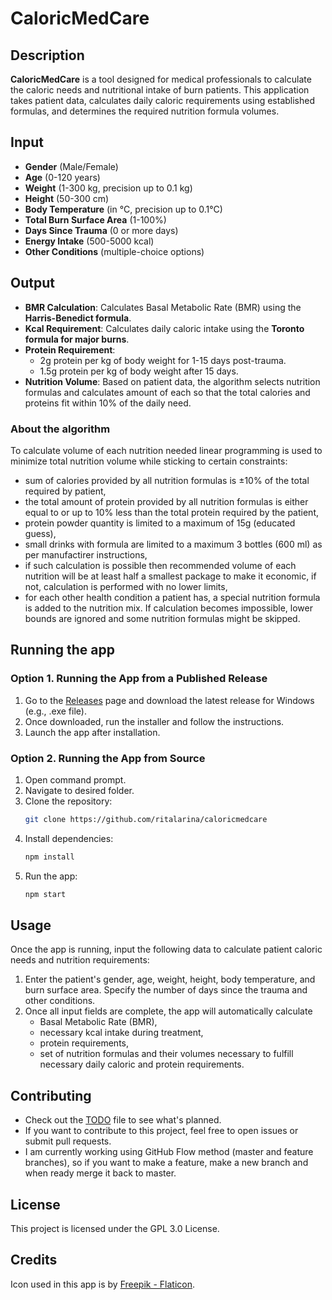 # CaloricMedCare

## Description
**CaloricMedCare** is a tool designed for medical professionals to calculate the caloric needs and nutritional intake of burn patients. This application takes patient data, calculates daily caloric requirements using established formulas, and determines the required nutrition formula volumes.

## Input
  - **Gender** (Male/Female)
  - **Age** (0-120 years)
  - **Weight** (1-300 kg, precision up to 0.1 kg)
  - **Height** (50-300 cm)
  - **Body Temperature** (in °C, precision up to 0.1°C)
  - **Total Burn Surface Area** (1-100%)
  - **Days Since Trauma** (0 or more days)
  - **Energy Intake** (500-5000 kcal)
  - **Other Conditions** (multiple-choice options)

## Output
- **BMR Calculation**: Calculates Basal Metabolic Rate (BMR) using the **Harris-Benedict formula**.
- **Kcal Requirement**: Calculates daily caloric intake using the **Toronto formula for major burns**.
- **Protein Requirement**:
  - 2g protein per kg of body weight for 1-15 days post-trauma.
  - 1.5g protein per kg of body weight after 15 days.
- **Nutrition Volume**: Based on patient data, the algorithm selects nutrition formulas and calculates amount of each so that the total calories and proteins fit within 10% of the daily need.

### About the algorithm
To calculate volume of each nutrition needed linear programming is used to minimize total nutrition volume while sticking to certain constraints:
- sum of calories provided by all nutrition formulas is &#177;10% of the total required by patient,
- the total amount of protein provided by all nutrition formulas is either equal to or up to 10% less than the total protein required by the patient,
- protein powder quantity is limited to a maximum of 15g (educated guess),
- small drinks with formula are limited to a maximum 3 bottles (600 ml) as per manufactirer instructions,
- if such calculation is possible then recommended volume of each nutrition will be at least half a smallest package to make it economic, if not, calculation is performed with no lower limits,
- for each other health condition a patient has, a special nutrition formula is added to the nutrition mix. If calculation becomes impossible, lower bounds are ignored and some nutrition formulas might be skipped.

## Running the app
### Option 1. Running the App from a Published Release
1. Go to the [Releases](https://github.com/ritalarina/caloricmedcare/releases) page and download the latest release for Windows (e.g., .exe file).
2. Once downloaded, run the installer and follow the instructions.
3. Launch the app after installation.

### Option 2. Running the App from Source
1. Open command prompt.
2. Navigate to desired folder.
3. Clone the repository:
   ```bash
   git clone https://github.com/ritalarina/caloricmedcare
   ```
4. Install dependencies:
   ```bash
   npm install
   ```
6. Run the app:
   ```bash
   npm start
   ```
## Usage
Once the app is running, input the following data to calculate patient caloric needs and nutrition requirements:
1. Enter the patient's gender, age, weight, height, body temperature, and burn surface area. Specify the number of days since the trauma and other conditions.
2. Once all input fields are complete, the app will automatically calculate 
   - Basal Metabolic Rate (BMR), 
   - necessary kcal intake during treatment, 
   - protein requirements, 
   - set of nutrition formulas and their volumes necessary to fulfill necessary daily caloric and protein requirements.

## Contributing
- Check out the [TODO](https://github.com/ritalarina/caloricmedcare/blob/master/TODO.md) file to see what's planned.
- If you want to contribute to this project, feel free to open issues or submit pull requests.
- I am currently working using GitHub Flow method (master and feature branches), so if you want to make a feature, make a new branch and when ready merge it back to master.

## License
This project is licensed under the GPL 3.0 License.

## Credits
Icon used in this app is by [Freepik - Flaticon](https://www.flaticon.com/free-icons/nutrient).

